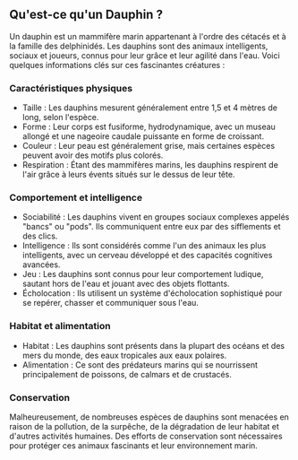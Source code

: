 ## Qu'est-ce qu'un Dauphin ?

Un dauphin est un mammifère marin appartenant à l'ordre des cétacés et à la famille des delphinidés. Les dauphins sont des animaux intelligents, sociaux et joueurs, connus pour leur grâce et leur agilité dans l'eau. Voici quelques informations clés sur ces fascinantes créatures :

### Caractéristiques physiques

- Taille : Les dauphins mesurent généralement entre 1,5 et 4 mètres de long, selon l'espèce.
- Forme : Leur corps est fusiforme, hydrodynamique, avec un museau allongé et une nageoire caudale puissante en forme de croissant.
- Couleur : Leur peau est généralement grise, mais certaines espèces peuvent avoir des motifs plus colorés.
- Respiration : Étant des mammifères marins, les dauphins respirent de l'air grâce à leurs évents situés sur le dessus de leur tête.

### Comportement et intelligence

- Sociabilité : Les dauphins vivent en groupes sociaux complexes appelés "bancs" ou "pods". Ils communiquent entre eux par des sifflements et des clics.
- Intelligence : Ils sont considérés comme l'un des animaux les plus intelligents, avec un cerveau développé et des capacités cognitives avancées.
- Jeu : Les dauphins sont connus pour leur comportement ludique, sautant hors de l'eau et jouant avec des objets flottants.
- Écholocation : Ils utilisent un système d'écholocation sophistiqué pour se repérer, chasser et communiquer sous l'eau.

### Habitat et alimentation

- Habitat : Les dauphins sont présents dans la plupart des océans et des mers du monde, des eaux tropicales aux eaux polaires.
- Alimentation : Ce sont des prédateurs marins qui se nourrissent principalement de poissons, de calmars et de crustacés.

### Conservation

Malheureusement, de nombreuses espèces de dauphins sont menacées en raison de la pollution, de la surpêche, de la dégradation de leur habitat et d'autres activités humaines. Des efforts de conservation sont nécessaires pour protéger ces animaux fascinants et leur environnement marin.